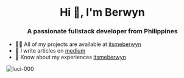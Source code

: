 <h1 align="center">Hi 👋, I'm Berwyn</h1>
<h3 align="center">A passionate fullstack developer from Philippines</h3>

- 👨‍💻 All of my projects are available at
[itsmeberwyn](itsmeberwyn) 
- 📝 I write articles on [medium](medium) 
- 📄 Know about my experiences [itsmeberwyn](itsmeberwyn)

<p>
  <img
    align="center"
    src="https://github-readme-stats.vercel.app/api/top-langs?username=luci-000&show_icons=true&locale=en&layout=compact"
    alt="luci-000"
  />
</p>



